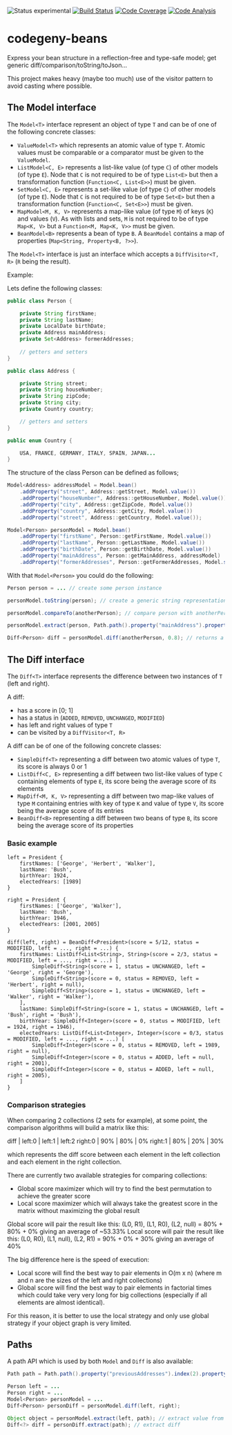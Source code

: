 ![Status experimental](https://img.shields.io/badge/status-experimental-red.svg)
[![Build Status](https://img.shields.io/travis/codegeny/codegeny-beans.svg)](https://travis-ci.org/codegeny/codegeny-beans)
[![Code Coverage](https://img.shields.io/codecov/c/github/codegeny/codegeny-beans.svg)](https://codecov.io/gh/codegeny/codegeny-beans)
[![Code Analysis](https://img.shields.io/codacy/grade/2a447b2e20e34b628cef941f7619e184.svg)](https://www.codacy.com/app/codegeny/codegeny-beans)

# codegeny-beans

Express your bean structure in a reflection-free and type-safe model; get generic diff/comparison/toString/toJson...

This project makes heavy (maybe too much) use of the visitor pattern to avoid casting where possible.

## The Model interface

The `Model<T>` interface represent an object of type `T` and can be of one of the following concrete classes:

- `ValueModel<T>` which represents an atomic value of type `T`. Atomic values must be comparable or a comparator must be given to the `ValueModel`.
- `ListModel<C, E>` represents a list-like value (of type `C`) of other models (of type `E`). Node that `C` is not required to be of type `List<E>` but then a transformation function (`Function<C, List<E>>`) must be given.
- `SetModel<C, E>` represents a set-like value (of type `C`) of other models (of type `E`). Node that `C` is not required to be of type `Set<E>` but then a transformation function (`Function<C, Set<E>>`) must be given.
- `MapModel<M, K, V>` represents a map-like value (of type `M`) of keys (`K`) and values (`V`). As with lists and sets, `M` is not required to be of type `Map<K, V>` but a `Function<M, Map<K, V>>` must be given.
- `BeanModel<B>` represents a bean of type `B`. A `BeanModel` contains a map of properties (`Map<String, Property<B, ?>>`).

The `Model<T>` interface is just an interface which accepts a `DiffVisitor<T, R>` (`R` being the result).

Example:

Lets define the following classes:

```java
public class Person {

	private String firstName;
	private String lastName;
	private LocalDate birthDate;
	private Address mainAddress;
	private Set<Address> formerAddresses;
	
	// getters and setters
}

public class Address {

	private String street;
	private String houseNumber;
	private String zipCode;
	private String city;
	private Country country;

	// getters and setters
}

public enum Country {

	USA, FRANCE, GERMANY, ITALY, SPAIN, JAPAN...
}
```

The structure of the class Person can be defined as follows;

```java
Model<Address> addressModel = Model.bean()
	.addProperty("street", Address::getStreet, Model.value())
	.addProperty("houseNumber", Address::getHouseNumber, Model.value())
	.addProperty("city", Address::getZipCode, Model.value())
	.addProperty("country", Address::getCity, Model.value())
	.addProperty("street", Address::getCountry, Model.value());

Model<Person> personModel = Model.bean()
	.addProperty("firstName", Person::getFirstName, Model.value())
	.addProperty("lastName", Person::getLastName, Model.value())
	.addProperty("birthDate", Person::getBirthDate, Model.value())
	.addProperty("mainAddress", Person::getMainAddress, addressModel)
	.addProperty("formerAddresses", Person::getFormerAddresses, Model.set(addressModel));
```

With that `Model<Person>` you could do the following:

```java
Person person = ... // create some person instance

personModel.toString(person); // create a generic string representation for person

personModel.compareTo(anotherPerson); // compare person with anotherPerson by comparing fields in the order they were defined (firstName, lastName, birthDate, mainAddress.street, mainAddress.houseNumber...

personModel.extract(person, Path.path().property("mainAddress").property("city")); // extract person.mainAddress.city

Diff<Person> diff = personModel.diff(anotherPerson, 0.8); // returns a Diff<Person>, see further in the documentation.
```

## The Diff interface

The `Diff<T>` interface represents the difference between two instances of `T` (left and right).

A diff:
- has a score in [0; 1]
- has a status in (`ADDED`, `REMOVED`, `UNCHANGED`, `MODIFIED`)
- has left and right values of type `T`
- can be visited by a `DiffVisitor<T, R>`

A diff can be of one of the following concrete classes:
- `SimpleDiff<T>` representing a diff between two atomic values of type `T`, its score is always 0 or 1
- `ListDiff<C, E>` representing a diff between two list-like values of type `C` containing elements of type `E`, its score being the average score of its elements
- `MapDiff<M, K, V>` representing a diff between two map-like values of type `M` containing entries with key of type `K` and value of type `V`, its score being the average score of its entries
- `BeanDiff<B>` representing a diff between two beans of type `B`, its score being the average score of its properties

### Basic example

``` 
left = President {
	firstNames: ['George', 'Herbert', 'Walker'],
	lastName: 'Bush',
	birthYear: 1924,
	electedYears: [1989]
}

right = President {
	firstNames: ['George', 'Walker'],
	lastName: 'Bush',
	birthYear: 1946,
	electedYears: [2001, 2005]
}

diff(left, right) = BeanDiff<President>(score = 5/12, status = MODIFIED, left = ..., right = ...) {
	firstNames: ListDiff<List<String>, String>(score = 2/3, status = MODIFIED, left = ..., right = ...) [
		SimpleDiff<String>(score = 1, status = UNCHANGED, left = 'George', right = 'George'),
		SimpleDiff<String>(score = 0, status = REMOVED, left = 'Herbert', right = null),
		SimpleDiff<String>(score = 1, status = UNCHANGED, left = 'Walker', right = 'Walker'),
	],
	lastName: SimpleDiff<String>(score = 1, status = UNCHANGED, left = 'Bush', right = 'Bush'),
	birthYear: SimpleDiff<Integer>(score = 0, status = MODIFIED, left = 1924, right = 1946),
	electedYears: ListDiff<List<Integer>, Integer>(score = 0/3, status = MODIFIED, left = ..., right = ...) [
		SimpleDiff<Integer>(score = 0, status = REMOVED, left = 1989, right = null),
		SimpleDiff<Integer>(score = 0, status = ADDED, left = null, right = 2001),
		SimpleDiff<Integer>(score = 0, status = ADDED, left = null, right = 2005),
	]
}
```

### Comparison strategies

When comparing 2 collections (2 sets for example), at some point, the comparison algorithms will build a matrix like this:

diff | left:0 | left:1 | left:2
right:0 | 90% | 80% | 0%
right:1 | 80% | 20% | 30%

which represents the diff score between each element in the left collection and each element in the right collection.

There are currently two available strategies for comparing collections:
- Global score maximizer which will try to find the best permutation to achieve the greater score
- Local score maximizer which will always take the greatest score in the matrix without maximizing the global result

Global score will pair the result like this: (L0, R1), (L1, R0), (L2, null) = 80% + 80% + 0% giving an average of ~53.33%
Local score will pair the result like this: (L0, R0), (L1, null), (L2, R1) = 90% + 0% + 30% giving an average of 40%

The big difference here is the speed of execution:
- Local score will find the best way to pair elements in O(m x n) (where m and n are the sizes of the left and right collections)
- Global score will find the best way to pair elements in factorial times which could take very very long for big collections (especially if all elements are almost identical).

For this reason, it is better to use the local strategy and only use global strategy if your object graph is very limited.

## Paths

A path API which is used by both `Model` and `Diff` is also available:

```java
Path path = Path.path().property("previousAddresses").index(2).property("street");

Person left = ...
Person right = ...
Model<Person> personModel = ...
Diff<Person> personDiff = personModel.diff(left, right);

Object object = personModel.extract(left, path); // extract value from left
Diff<?> diff = personDiff.extract(path); // extract diff
```